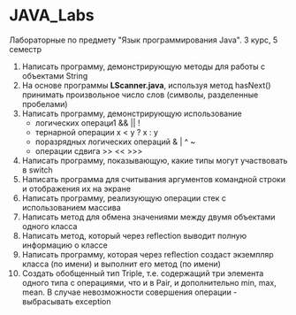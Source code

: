 # JAVA_Labs
Лабораторные по предмету "Язык программирования Java". 3 курс, 5 семестр


1. Написать программу, демонстрирующую методы для работы с объектами String
2. На основе программы **LScanner.java**, используя метод hasNext() принимать произвольное число слов (символы, разделенные пробелами)
3. Написать программу, демонстрирующую использование
    - логических операци1 && || !
    - тернарной операции x < y ? x : y
    - поразрядных логических операций & | ^ ~
    - операции сдвига >> << >>>
4. Написать программу, показывающую, какие типы могут участвовать в switch
5. Написать программа для считывания аргументов командной строки и отображения их на экране
6. Написать программу, реализующую операции стек с использованием массива
7. Написать метод для обмена значениями между двумя объектами одного класса
8. Написать метод, который через reflection выводит полную информацию о классе
9. Написать программу, которая через reflection создаст экземпляр класса (по имени) и выполнит его метод (по имени)
10. Создать обобщенный тип Triple, т.е. содержащий три элемента одного типа с операциями, что и в Pair, и дополнительно min, max, mean. В случае невозможности совершения операции - выбрасывать exception
